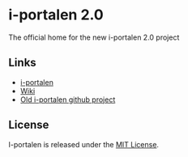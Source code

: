 # i-portalen 2.0

The official home for the new i-portalen 2.0 project

## Links
- [i-portalen](https://www.i-portalen.se/)
- [Wiki](https://github.com/I-sektionen/i-portalen-2.0/wiki)
- [Old i-portalen github project](https://github.com/I-sektionen/i-portalen)

## License
I-portalen is released under the [MIT License](http://www.opensource.org/licenses/MIT).
